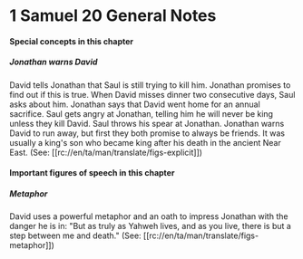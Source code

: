 # 1 Samuel 20 General Notes

#### Special concepts in this chapter

##### Jonathan warns David
David tells Jonathan that Saul is still trying to kill him. Jonathan promises to find out if this is true. When David misses dinner two consecutive days, Saul asks about him. Jonathan says that David went home for an annual sacrifice. Saul gets angry at Jonathan, telling him he will never be king unless they kill David. Saul throws his spear at Jonathan. Jonathan warns David to run away, but first they both promise to always be friends. It was usually a king's son who became king after his death in the ancient Near East. (See: [[rc://en/ta/man/translate/figs-explicit]])

#### Important figures of speech in this chapter

##### Metaphor
David uses a powerful metaphor and an oath to impress Jonathan with the danger he is in: "But as truly as Yahweh lives, and as you live, there is but a step between me and death." (See: [[rc://en/ta/man/translate/figs-metaphor]])
